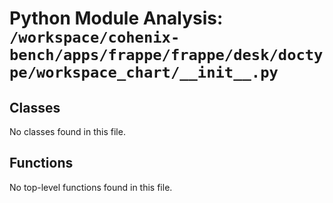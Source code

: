 # Python Module Analysis: `/workspace/cohenix-bench/apps/frappe/frappe/desk/doctype/workspace_chart/__init__.py`

## Classes

No classes found in this file.


## Functions

No top-level functions found in this file.
